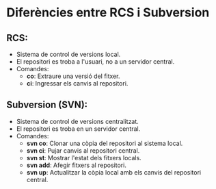 # Diferències entre RCS i Subversion

## RCS:
- Sistema de control de versions local.
- El repositori es troba a l'usuari, no a un servidor central.
- Comandes:
  - **co**: Extraure una versió del fitxer.
  - **ci**: Ingressar els canvis al repositori.

## Subversion (SVN):
- Sistema de control de versions centralitzat.
- El repositori es troba en un servidor central.
- Comandes:
  - **svn co**: Clonar una còpia del repositori al sistema local.
  - **svn ci**: Pujar canvis al repositori central.
  - **svn st**: Mostrar l'estat dels fitxers locals.
  - **svn add**: Afegir fitxers al repositori.
  - **svn up**: Actualitzar la còpia local amb els canvis del repositori central.